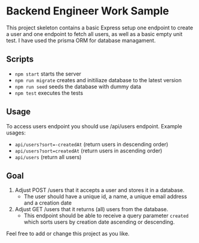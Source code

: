 # Backend Engineer Work Sample

This project skeleton contains a basic Express setup one endpoint to create a user and one endpoint to fetch all users, as well as a basic empty unit test.
I have used the prisma ORM for database managament. 

## Scripts 
- `npm start` starts the server
- `npm run migrate` creates and initiliaze database to the latest version
- `npm run seed` seeds the database with dummy data
- `npm test` executes the tests


## Usage
To access users endpoint you should use /api/users endpoint.
Example usages:
- `api/users?sort=-createdAt` (return users in descending order)
- `api/users?sort=createdAt` (return users in ascending order)
- `api/users` (return all users)

## Goal
1. Adjust POST /users that it accepts a user and stores it in a database.
    * The user should have a unique id, a name, a unique email address and a creation date
2. Adjust GET /users that it returns (all) users from the database.
   * This endpoint should be able to receive a query parameter `created` which sorts users by creation date ascending or descending.

Feel free to add or change this project as you like.


